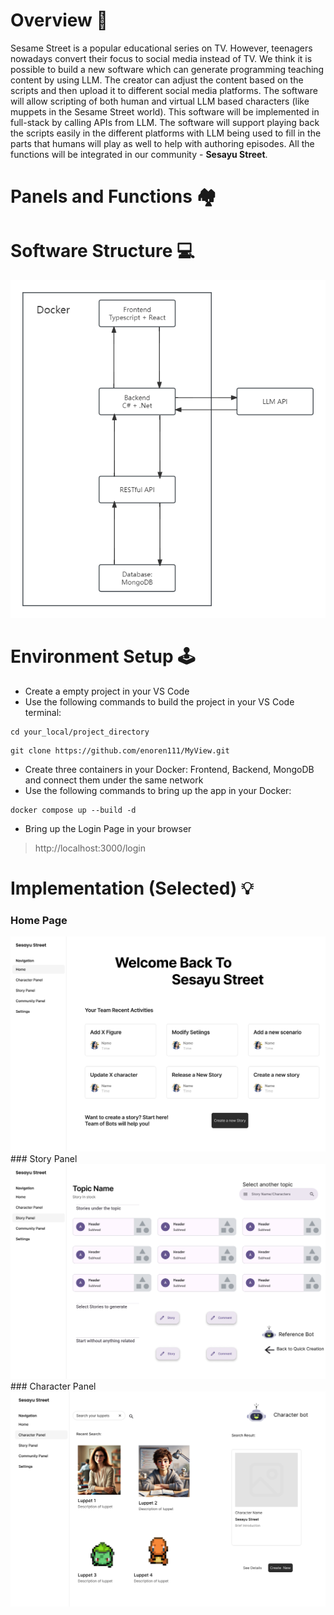 # Overview 📁
Sesame Street is a popular educational series on TV. However, teenagers nowadays convert their focus to
social media instead of TV. 
We think it is possible to build a new software which can generate
programming teaching content by using LLM. The creator can adjust the content based on the scripts
and then upload it to different social media platforms. The software will allow scripting of both human
and virtual LLM based characters (like muppets in the Sesame Street world). 
This software will be implemented in full-stack by calling APIs from LLM. The software will support playing back the scripts
easily in the different platforms with LLM being used to fill in the parts that humans will play as well to
help with authoring episodes. 
All the functions will be integrated in our community - **Sesayu Street**.

# Panels and Functions 🏘️

# Software Structure 💻
<img alt="Structure of the App" src="/Pics/structure.png">

# Environment Setup 🕹️
* Create a empty project in your VS Code
* Use the following commands to build the project in your VS Code terminal:
```
cd your_local/project_directory
```
```
git clone https://github.com/enoren111/MyView.git
```
* Create three containers in your Docker: Frontend, Backend, MongoDB and connect them under the same network
* Use the following commands to bring up the app in your Docker:
```
docker compose up --build -d
```
* Bring up the Login Page in your browser
> http://localhost:3000/login

# Implementation (Selected) 💡
### Home Page
<img alt="Home Page" src="/Pics/HomePage.png">
### Story Panel
<img alt="Story Panel" src="/Pics/StoryPanel.png">
### Character Panel
<img alt="Character Panel" src="/Pics/Character Panel.png">

